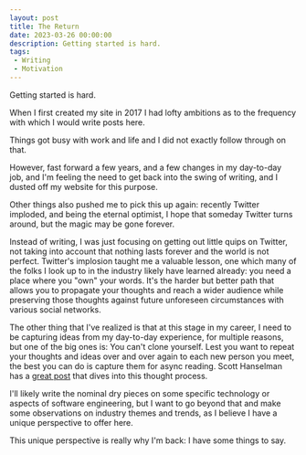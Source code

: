 ```yaml
---
layout: post
title: The Return
date: 2023-03-26 00:00:00
description: Getting started is hard.
tags:
 - Writing
 - Motivation
---
```


Getting started is hard.

When I first created my site in 2017 I had lofty ambitions as to the frequency with which I would write posts here.

Things got busy with work and life and I did not exactly follow through on that.

However, fast forward a few years, and a few changes in my day-to-day job, and I'm feeling the need to get back into the
swing of writing, and I dusted off my website for this purpose.

Other things also pushed me to pick this up again: recently Twitter imploded, and being the eternal optimist, I hope
that someday Twitter turns around, but the magic may be gone forever.

Instead of writing, I was just focusing on getting out little quips on Twitter, not taking into account that nothing
lasts forever and the world is not perfect. Twitter's implosion taught me a valuable lesson, one which many of the folks
I look up to in the industry likely have learned already: you need a place where you "own" your words. It's the harder
but better path that allows you to propagate your thoughts and reach a wider audience while preserving those thoughts
against future unforeseen circumstances with various social networks.

The other thing that I've realized is that at this stage in my career, I need to be capturing ideas from my
day-to-day experience, for multiple reasons, but one of the big ones is: You can't clone yourself. Lest you want to
repeat your thoughts and ideas over and over again to each new person you meet, the best you can do is capture them for
async reading. Scott Hanselman has a
[great post](https://www.hanselman.com/blog/do-they-deserve-the-gift-of-your-keystrokes) that dives into this thought
process.

I'll likely write the nominal dry pieces on some specific technology or aspects of software engineering, but I want to
go beyond that and make some observations on industry themes and trends, as I believe I have a unique perspective to
offer here.

This unique perspective is really why I'm back: I have some things to say.
